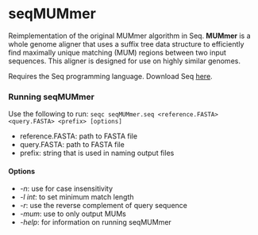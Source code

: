 # seqMUMmer
Reimplementation of the original MUMmer algorithm in Seq. **MUMmer** is a whole genome aligner that uses a suffix tree data structure to efficiently find maximally unique matching (MUM) regions between two input sequences. This aligner is designed for use on highly similar genomes.

Requires the Seq programming language. Download Seq [here](https://seq-lang.org).

### Running seqMUMmer
Use the following to run: `seqc seqMUMmer.seq <reference.FASTA> <query.FASTA> <prefix> [options]`
* reference.FASTA: path to FASTA file
* query.FASTA: path to FASTA file
* prefix: string that is used in naming output files

#### Options
* *-n*: use for case insensitivity
* *-l int*: to set minimum match length
* *-r*: use the reverse complement of query sequence
* *-mum*: use to only output MUMs 
* *-help*: for information on running seqMUMmer
